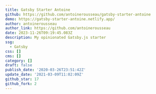 ```yaml
---
title: Gatsby Starter Antoine
github: https://github.com/antoinerousseau/gatsby-starter-antoine
demo: https://gatsby-starter-antoine.netlify.app/
author: antoinerousseau
author_link: https://github.com/antoinerousseau
date: 2023-11-26T09:19:45.083Z
description: My opinionated Gatsby.js starter
ssg:
  - Gatsby
css: []
cms: []
category: []
draft: false
publish_date: '2020-03-26T23:51:42Z'
update_date: '2021-03-09T11:02:09Z'
github_star: 17
github_fork: 2
---
```

